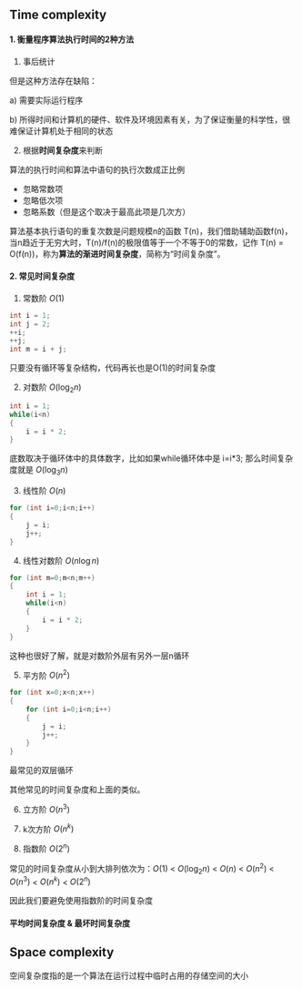 ## Time complexity

#### 1. 衡量程序算法执行时间的2种方法

1) 事后统计

但是这种方法存在缺陷：

a) 需要实际运行程序

b) 所得时间和计算机的硬件、软件及环境因素有关，为了保证衡量的科学性，很难保证计算机处于相同的状态



2) 根据**时间复杂度**来判断

算法的执行时间和算法中语句的执行次数成正比例

- 忽略常数项
- 忽略低次项
- 忽略系数（但是这个取决于最高此项是几次方）

算法基本执行语句的重复次数是问题规模n的函数 T(n)，我们借助辅助函数f(n)，当n趋近于无穷大时，T(n)/f(n)的极限值等于一个不等于0的常数，记作 T(n) = O(f(n))，称为**算法的渐进时间复杂度**，简称为“时间复杂度”。



#### 2. 常见时间复杂度

1) 常数阶 $O\left( 1 \right)$

```java
int i = 1;
int j = 2;
++i;
++j;
int m = i + j;
```

只要没有循环等复杂结构，代码再长也是O(1)的时间复杂度



2) 对数阶 $O\left( \log _2n \right)$

```java
int i = 1;
while(i<n)
{
	i = i * 2;
}
```

底数取决于循环体中的具体数字，比如如果while循环体中是 i=i*3; 那么时间复杂度就是 $O\left( \log _3n \right)$



3) 线性阶 $O\left( n \right)$

```java
for (int i=0;i<n;i++)
{
    j = i;
    j++;
}
```



4) 线性对数阶 $O\left( n\log n \right)$

```java
for (int m=0;m<n;m++)
{
    int i = 1;
    while(i<n)
    {
        i = i * 2;
    }
}
```

这种也很好了解，就是对数阶外层有另外一层n循环



5) 平方阶 $O\left( n^2 \right)$

```java
for (int x=0;x<n;x++)
{
    for (int i=0;i<n;i++)
    {
        j = i;
        j++;
    }
}
```

最常见的双层循环



其他常见的时间复杂度和上面的类似。

6) 立方阶 $O\left( n^3 \right)$

7) k次方阶 $O\left( n^k \right)$

8) 指数阶 $O\left( 2^n \right)$



常见的时间复杂度从小到大排列依次为：$O\left( 1 \right)$ < $O\left( \log _2n \right)$ < $O\left( n \right)$ <  $O\left( n^2 \right)$ < $O\left( n^3 \right)$ < $O\left( n^k \right)$ < $O\left( 2^n \right)$

因此我们要避免使用指数阶的时间复杂度



#### 平均时间复杂度 & 最坏时间复杂度



## Space complexity

空间复杂度指的是一个算法在运行过程中临时占用的存储空间的大小





